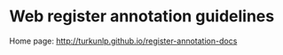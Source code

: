 Web register annotation guidelines
================================================

Home page: <http://turkunlp.github.io/register-annotation-docs>
